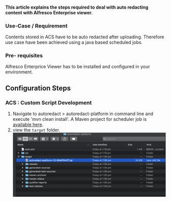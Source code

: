 #### This article explains the steps required to deal with auto redacting content with Alfresco Enterprise viewer. 

### Use-Case / Requirement
Contents stored in ACS have to be auto redacted after uploading. Therefore use case have been achieved using a java based scheduled jobs.

### Pre- requisites
Alfresco Enterprice Viewer has to be installed and configured in your environment.

## Configuration Steps

### ACS : Custom Script Development
1. Navigate to autoredact > autoredact-platform in command line and execute  'mvn clean install'.
A Maven project for scheduler job is [available here](source-code/alfresco-scheduled-script-action).
2. view the `target` folder.
![jar-file-image](assets/target-jar.png)
